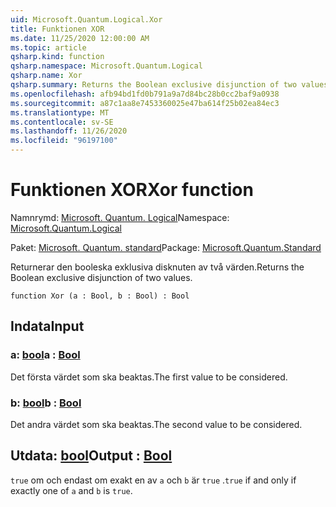 ```yaml
---
uid: Microsoft.Quantum.Logical.Xor
title: Funktionen XOR
ms.date: 11/25/2020 12:00:00 AM
ms.topic: article
qsharp.kind: function
qsharp.namespace: Microsoft.Quantum.Logical
qsharp.name: Xor
qsharp.summary: Returns the Boolean exclusive disjunction of two values.
ms.openlocfilehash: afb94bd1fd0b791a9a7d84bc28b0cc2baf9a0938
ms.sourcegitcommit: a87c1aa8e7453360025e47ba614f25b02ea84ec3
ms.translationtype: MT
ms.contentlocale: sv-SE
ms.lasthandoff: 11/26/2020
ms.locfileid: "96197100"
---
```

# <a name="xor-function"></a><span data-ttu-id="00866-102">Funktionen XOR</span><span class="sxs-lookup"><span data-stu-id="00866-102">Xor function</span></span>

<span data-ttu-id="00866-103">Namnrymd: [Microsoft. Quantum. Logical](xref:Microsoft.Quantum.Logical)</span><span class="sxs-lookup"><span data-stu-id="00866-103">Namespace: [Microsoft.Quantum.Logical](xref:Microsoft.Quantum.Logical)</span></span>

<span data-ttu-id="00866-104">Paket: [Microsoft. Quantum. standard](https://nuget.org/packages/Microsoft.Quantum.Standard)</span><span class="sxs-lookup"><span data-stu-id="00866-104">Package: [Microsoft.Quantum.Standard](https://nuget.org/packages/Microsoft.Quantum.Standard)</span></span>


<span data-ttu-id="00866-105">Returnerar den booleska exklusiva disknuten av två värden.</span><span class="sxs-lookup"><span data-stu-id="00866-105">Returns the Boolean exclusive disjunction of two values.</span></span>

```qsharp
function Xor (a : Bool, b : Bool) : Bool
```


## <a name="input"></a><span data-ttu-id="00866-106">Indata</span><span class="sxs-lookup"><span data-stu-id="00866-106">Input</span></span>

### <a name="a--bool"></a><span data-ttu-id="00866-107">a: [bool](xref:microsoft.quantum.lang-ref.bool)</span><span class="sxs-lookup"><span data-stu-id="00866-107">a : [Bool](xref:microsoft.quantum.lang-ref.bool)</span></span>

<span data-ttu-id="00866-108">Det första värdet som ska beaktas.</span><span class="sxs-lookup"><span data-stu-id="00866-108">The first value to be considered.</span></span>


### <a name="b--bool"></a><span data-ttu-id="00866-109">b: [bool](xref:microsoft.quantum.lang-ref.bool)</span><span class="sxs-lookup"><span data-stu-id="00866-109">b : [Bool](xref:microsoft.quantum.lang-ref.bool)</span></span>

<span data-ttu-id="00866-110">Det andra värdet som ska beaktas.</span><span class="sxs-lookup"><span data-stu-id="00866-110">The second value to be considered.</span></span>



## <a name="output--bool"></a><span data-ttu-id="00866-111">Utdata: [bool](xref:microsoft.quantum.lang-ref.bool)</span><span class="sxs-lookup"><span data-stu-id="00866-111">Output : [Bool](xref:microsoft.quantum.lang-ref.bool)</span></span>

<span data-ttu-id="00866-112">`true` om och endast om exakt en av `a` och `b` är `true` .</span><span class="sxs-lookup"><span data-stu-id="00866-112">`true` if and only if exactly one of `a` and `b` is `true`.</span></span>